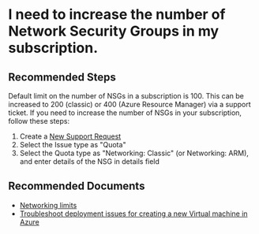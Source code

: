 <properties
    pageTitle="I need to increase the number of Network Security Groups in my subscription"
    description="I need to increase the number of Network Security Groups in my subscription"
    service="microsoft.network"
    resource="networksecuritygroups"
    authors="radwiv"
    ms.author="radwiv"
    displayOrder="11"
    selfHelpType="resource"
    supportTopicIds=""
    resourceTags=""
    productPesIds=""
    cloudEnvironments="MoonCake"
	articleId="aefb511d-c310-4b60-a465-208e32970281"
	ownershipId="CloudNet_VirtualNetwork"
/>

# I need to increase the number of Network Security Groups in my subscription.

## **Recommended Steps**

Default limit on the number of NSGs in a subscription is 100. This can be increased to 200 (classic) or 400 (Azure Resource Manager) via a support ticket. If you need to increase the number of NSGs in your subscription, follow these steps:

1. Create a [New Support Request](data-blade:Microsoft_Azure_Support.NewSupportRequestBlade)
2. Select the Issue type as "Quota"
3. Select the Quota type as "Networking: Classic" (or Networking: ARM), and enter details of the NSG in details field

## **Recommended Documents**

* [Networking limits](https://docs.azure.cn/azure-subscription-service-limits#networking-limits)<br>
* [Troubleshoot deployment issues for creating a new Virtual machine in Azure](https://docs.azure.cn/virtual-machines/windows/classic/troubleshoot-deployment-new-vm#error-string-lookup)
